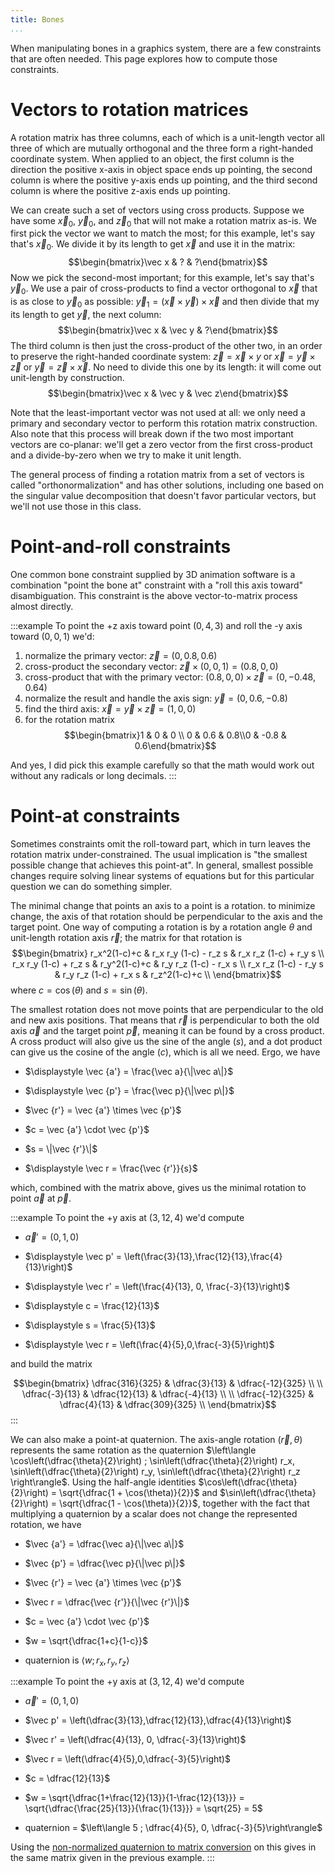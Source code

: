 ```yaml
---
title: Bones
...
```


When manipulating bones in a graphics system, there are a few constraints that are often needed. This page explores how to compute those constraints.


# Vectors to rotation matrices

A rotation matrix has three columns,
each of which is a unit-length vector
all three of which are mutually orthogonal
and the three form a right-handed coordinate system.
When applied to an object, the first column is the direction the positive x-axis in object space ends up pointing,
the second column is where the positive y-axis ends up pointing,
and the third second column is where the positive z-axis ends up pointing.

We can create such a set of vectors using cross products.
Suppose we have some $\vec x_0$, $\vec y_0$, and $\vec z_0$ that will not make a rotation matrix as-is.
We first pick the vector we want to match the most; for this example, let's say that's $\vec x_0$.
We divide it by its length to get $\vec x$ and use it in the matrix:
$$\begin{bmatrix}\vec x & ? & ?\end{bmatrix}$$
Now we pick the second-most important; for this example, let's say that's $\vec y_0$.
We use a pair of cross-products to find a vector orthogonal to $\vec x$ that is as close to $\vec y_0$ as possible:
$\vec y_1 = (\vec x \times \vec y) \times \vec x$
and then divide that my its length to get $\vec y$, the next column:
$$\begin{bmatrix}\vec x & \vec y & ?\end{bmatrix}$$
The third column is then just the cross-product of the other two, in an order to preserve the right-handed coordinate system: $\vec z = \vec x \times y$ or $\vec x = \vec y \times \vec z$ or $\vec y = \vec z \times \vec x$.
No need to divide this one by its length: it will come out unit-length by construction.
$$\begin{bmatrix}\vec x & \vec y & \vec z\end{bmatrix}$$

Note that the least-important vector was not used at all: we only need a primary and secondary vector to perform this rotation matrix construction.
Also note that this process will break down if the two most important vectors are co-planar: we'll get a zero vector from the first cross-product and a divide-by-zero when we try to make it unit length.

The general process of finding a rotation matrix from a set of vectors is called "orthonormalization"
and has other solutions, including one based on the singular value decomposition that doesn't favor particular vectors,
but we'll not use those in this class.

# Point-and-roll constraints

One common bone constraint supplied by 3D animation software is a combination "point the bone at" constraint with a "roll this axis toward" disambiguation.
This constraint is the above vector-to-matrix process almost directly.

:::example
To point the +z axis toward point $(0,4,3)$ and roll the -y axis toward $(0,0,1)$ we'd:

1. normalize the primary vector: $\vec z = (0, 0.8, 0.6)$
1. cross-product the secondary vector: $\vec z \times (0,0,1) = (0.8,0,0)$
1. cross-product that with the primary vector: $(0.8,0,0) \times \vec z = (0,-0.48,0.64)$
1. normalize the result and handle the axis sign: $\vec y = (0, 0.6, -0.8)$
1. find the third axis: $\vec x = \vec y \times \vec z = (1,0,0)$
1. for the rotation matrix $$\begin{bmatrix}1 & 0 & 0 \\ 0 & 0.6 & 0.8\\0 & -0.8 & 0.6\end{bmatrix}$$

And yes, I did pick this example carefully so that the math would work out without any radicals or long decimals.
:::

# Point-at constraints

Sometimes constraints omit the roll-toward part, which in turn leaves the rotation matrix under-constrained.
The usual implication is "the smallest possible change that achieves this point-at".
In general, smallest possible changes require solving linear systems of equations
but for this particular question we can do something simpler.

The minimal change that points an axis to a point is a rotation.
to minimize change, the axis of that rotation should be perpendicular to the axis and the target point.
One way of computing a rotation is by a rotation angle $\theta$ and unit-length rotation axis $\vec r$;
the matrix for that rotation is
$$\begin{bmatrix}
r_x^2(1-c)+c & r_x r_y (1-c) - r_z s & r_x r_z (1-c) + r_y s  \\
r_x r_y (1-c) + r_z s & r_y^2(1-c)+c  & r_y r_z (1-c) - r_x s  \\
r_x r_z (1-c) - r_y s & r_y r_z (1-c) + r_x s & r_z^2(1-c)+c \\
\end{bmatrix}$$
where $c = \cos(\theta)$ and $s = \sin(\theta)$.

The smallest rotation does not move points that are perpendicular to the old and new axis positions.
That means that $\vec r$ is perpendicular to both the old axis $\vec a$ and the target point $\vec p$,
meaning it can be found by a cross product.
A cross product will also give us the sine of the angle ($s$),
and a dot product can give us the cosine of the angle ($c$),
which is all we need.
Ergo, we have

- $\displaystyle \vec {a'} = \frac{\vec a}{\|\vec a\|}$

- $\displaystyle \vec {p'} = \frac{\vec p}{\|\vec p\|}$

- $\vec {r'} = \vec {a'} \times \vec {p'}$

- $c = \vec {a'} \cdot \vec {p'}$

- $s = \|\vec {r'}\|$

- $\displaystyle \vec r = \frac{\vec {r'}}{s}$

which, combined with the matrix above, gives us the minimal rotation to point $\vec a$ at $\vec p$.

:::example
To point the +y axis at $(3,12,4)$ we'd compute

- $\displaystyle \vec a' = (0,1,0)$

- $\displaystyle \vec p' = \left(\frac{3}{13},\frac{12}{13},\frac{4}{13}\right)$

- $\displaystyle \vec r' = \left(\frac{4}{13}, 0, \frac{-3}{13}\right)$

- $\displaystyle c = \frac{12}{13}$

- $\displaystyle s = \frac{5}{13}$

- $\displaystyle \vec r = \left(\frac{4}{5},0,\frac{-3}{5}\right)$

and build the matrix

$$\begin{bmatrix}
\dfrac{316}{325} & \dfrac{3}{13} & \dfrac{-12}{325} \\ \\
\dfrac{-3}{13} & \dfrac{12}{13}  & \dfrac{-4}{13} \\ \\ 
\dfrac{-12}{325} & \dfrac{4}{13} & \dfrac{309}{325} \\
\end{bmatrix}$$
:::

We can also make a point-at quaternion.
The axis-angle rotation $(\vec r, \theta)$ represents the same rotation as the quaternion
$\left\langle
\cos\left(\dfrac{\theta}{2}\right) ;
\sin\left(\dfrac{\theta}{2}\right) r_x,
\sin\left(\dfrac{\theta}{2}\right) r_y,
\sin\left(\dfrac{\theta}{2}\right) r_z
\right\rangle$.
Using the half-angle identities
$\cos\left(\dfrac{\theta}{2}\right) = \sqrt{\dfrac{1 + \cos(\theta)}{2}}$
and 
$\sin\left(\dfrac{\theta}{2}\right) = \sqrt{\dfrac{1 - \cos(\theta)}{2}}$,
together with the fact that multiplying a quaternion by a scalar does not change the represented rotation, we have

- $\vec {a'} = \dfrac{\vec a}{\|\vec a\|}$

- $\vec {p'} = \dfrac{\vec p}{\|\vec p\|}$

- $\vec {r'} = \vec {a'} \times \vec {p'}$

- $\vec r = \dfrac{\vec {r'}}{\|\vec {r'}\|}$

- $c = \vec {a'} \cdot \vec {p'}$

- $w = \sqrt{\dfrac{1+c}{1-c}}$

- quaternion is $\langle w ; r_x, r_y, r_z \rangle$


:::example
To point the +y axis at $(3,12,4)$ we'd compute

- $\vec a' = (0,1,0)$

- $\vec p' = \left(\dfrac{3}{13},\dfrac{12}{13},\dfrac{4}{13}\right)$

- $\vec r' = \left(\dfrac{4}{13}, 0, \dfrac{-3}{13}\right)$

- $\vec r = \left(\dfrac{4}{5},0,\dfrac{-3}{5}\right)$

- $c = \dfrac{12}{13}$

- $w = \sqrt{\dfrac{1+\frac{12}{13}}{1-\frac{12}{13}}}  = \sqrt{\dfrac{\frac{25}{13}}{\frac{1}{13}}} = \sqrt{25} = 5$

- quaternion = $\left\langle 5 ; \dfrac{4}{5}, 0, \dfrac{-3}{5}\right\rangle$

Using the [non-normalized quaternion to matrix conversion](quaternions.html) on this gives in the same matrix given in the previous example.
:::
